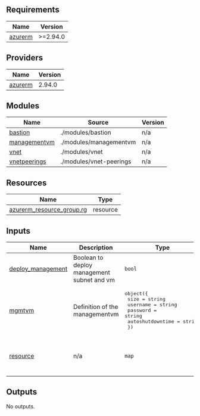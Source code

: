 <!-- BEGIN_TF_DOCS -->
## Requirements

| Name | Version |
|------|---------|
| <a name="requirement_azurerm"></a> [azurerm](#requirement\_azurerm) | >=2.94.0 |

## Providers

| Name | Version |
|------|---------|
| <a name="provider_azurerm"></a> [azurerm](#provider\_azurerm) | 2.94.0 |

## Modules

| Name | Source | Version |
|------|--------|---------|
| <a name="module_bastion"></a> [bastion](#module\_bastion) | ./modules/bastion | n/a |
| <a name="module_managementvm"></a> [managementvm](#module\_managementvm) | ./modules/managementvm | n/a |
| <a name="module_vnet"></a> [vnet](#module\_vnet) | ./modules/vnet | n/a |
| <a name="module_vnetpeerings"></a> [vnetpeerings](#module\_vnetpeerings) | ./modules/vnet-peerings | n/a |

## Resources

| Name | Type |
|------|------|
| [azurerm_resource_group.rg](https://registry.terraform.io/providers/hashicorp/azurerm/latest/docs/resources/resource_group) | resource |

## Inputs

| Name | Description | Type | Default | Required |
|------|-------------|------|---------|:--------:|
| <a name="input_deploy_management"></a> [deploy\_management](#input\_deploy\_management) | Boolean to deploy management subnet and vm | `bool` | `false` | no |
| <a name="input_mgmtvm"></a> [mgmtvm](#input\_mgmtvm) | Definition of the managementvm | <pre>object({<br>    size             = string<br>    username         = string<br>    password         = string<br>    autoshutdowntime = string<br>  })</pre> | n/a | yes |
| <a name="input_resource"></a> [resource](#input\_resource) | n/a | `map` | <pre>{<br>  "location": "Germany West Central",<br>  "project": "centralbastion"<br>}</pre> | no |

## Outputs

No outputs.
<!-- END_TF_DOCS -->